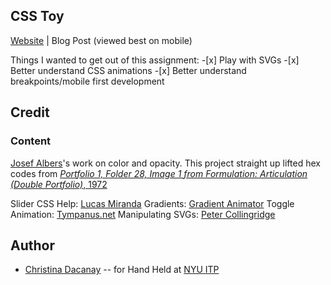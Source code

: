 ## CSS Toy

[Website](https://c-dacanay.github.io/hand-held/css-toy/) | Blog Post
(viewed best on mobile)

Things I wanted to get out of this assignment: -[x] Play with SVGs -[x] Better understand CSS animations -[x] Better understand breakpoints/mobile first development

## Credit

### Content

[Josef Albers](https://en.wikipedia.org/wiki/Josef_Albers)'s work on color and opacity. This project straight up lifted hex codes from [_Portfolio 1, Folder 28, Image 1 from Formulation: Articulation (Double Portfolio)_, 1972](https://www.artspace.com/josef_albers/portfolio-1-folder-28-image-1-from-formulation-articulation-double-portfolio)

Slider CSS Help: [Lucas Miranda](https://codepen.io/lucas-miranda-the-encoder/pen/OJLBWYd)
Gradients: [Gradient Animator](https://www.gradient-animator.com/)
Toggle Animation: [Tympanus.net](https://tympanus.net/codrops/css_reference/animation-play-state/)
Manipulating SVGs: [Peter Collingridge](http://www.petercollingridge.co.uk/tutorials/svg/interactive/javascript/)

## Author

- [Christina Dacanay](http://cdacanay.com/) -- for Hand Held at [NYU ITP](https://itp.nyu.edu)
